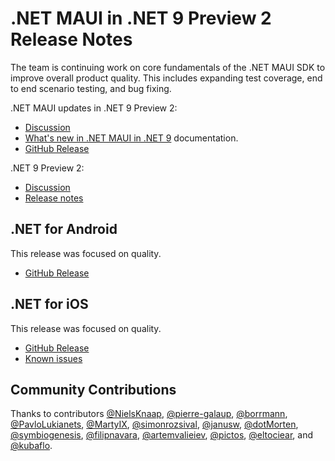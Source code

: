 # .NET MAUI in .NET 9 Preview 2 Release Notes

The team is continuing work on core fundamentals of the .NET MAUI SDK to improve overall product quality. This includes expanding test coverage, end to end scenario testing, and bug fixing.

.NET MAUI updates in .NET 9 Preview 2:

* [Discussion](https://github.com/dotnet/maui/discussions/21159)
* [What's new in .NET MAUI in .NET 9](https://learn.microsoft.com/dotnet/maui/whats-new/dotnet-9) documentation.
* [GitHub Release](https://aka.ms/maui9p2)

.NET 9 Preview 2:

* [Discussion](https://aka.ms/dotnet/9/preview2)
* [Release notes](https://github.com/dotnet/core/blob/main/release-notes/9.0/preview/preview2/README.md)

## .NET for Android

This release was focused on quality.

- [GitHub Release](https://github.com/xamarin/xamarin-android/releases/)

## .NET for iOS

This release was focused on quality.

- [GitHub Release](https://github.com/xamarin/xamarin-macios/releases/)
- [Known issues](https://github.com/xamarin/xamarin-macios/wiki/Known-issues-in-.NET9)

## Community Contributions

Thanks to contributors [@NielsKnaap](https://github.com/NielsKnaap), [@pierre-galaup](https://github.com/pierre-galaup), [@borrmann](https://github.com/borrmann), [@PavloLukianets](https://github.com/PavloLukianets), [@MartyIX](https://github.com/MartyIX), [@simonrozsival](https://github.com/simonrozsival), [@janusw](https://github.com/janusw), [@dotMorten](https://github.com/dotMorten), [@symbiogenesis](https://github.com/symbiogenesis), [@filipnavara](https://github.com/filipnavara), [@artemvalieiev](https://github.com/artemvalieiev), [@pictos](https://github.com/pictos), [@eltociear](https://github.com/eltociear), and [@kubaflo](https://github.com/kubaflo).